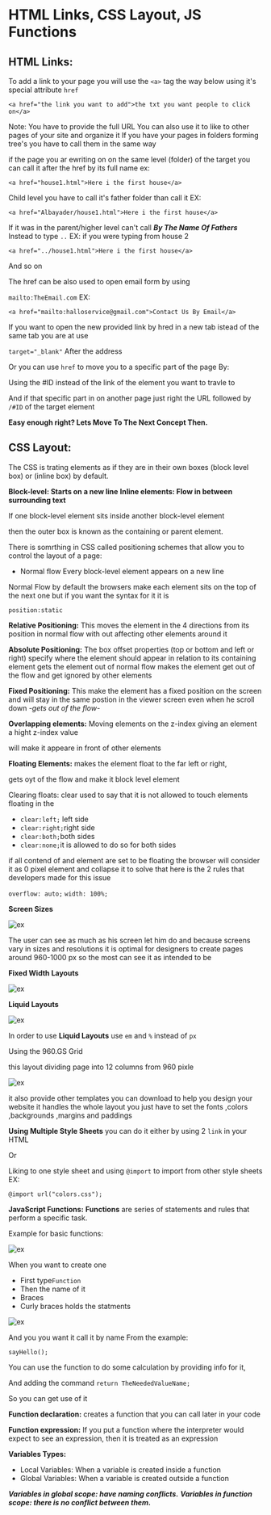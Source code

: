 # HTML Links, CSS Layout, JS Functions

## HTML Links:

To add a link to your page you will use the `<a>` tag the way below using it's special attribute `href`

`<a href="the link you want to add">the txt you want people to click on</a>`

Note: You have to provide the full URL
You can also use it to like to other pages of your site and organize it
If you have your pages in folders forming tree's you have to call them in the same way

if the page you ar ewriting on on the same level (folder) of the target you can call it after the href by its full name ex:

`<a href="house1.html">Here i the first house</a>`

Child level you have to call it's father folder than call it EX:

`<a href="Albayader/house1.html">Here i the first house</a>`

If it was in the parent/higher level can't call ***By The Name Of Fathers*** Instead to type `..` EX:
if you were typing from house 2

`<a href="../house1.html">Here i the first house</a>`

And so on

The href can be also used to open email form by using 

`mailto:TheEmail.com` EX:

`<a href="mailto:halloservice@gmail.com">Contact Us By Email</a>`

If you want to open the new provided link by hred in a new tab istead of the same tab you are at use

`target="_blank"` After the address

Or you can use `href` to move you to a specific part of the page By:

Using the #ID instead of the link of the element you want to travle to

And if that specific part in on another page just right the URL followed by `/#ID` of the target element

**Easy enough right? Lets Move To The Next Concept Then.**

## CSS Layout:

The CSS is trating elements as if they are in their own boxes (block level box) or (inline box) by default.

**Block-level: Starts on a new line**
**Inline elements: Flow in between surrounding text**


If one block-level element sits inside another block-level element

then the outer box is known as the containing or parent element.

There is somrthing in CSS called positioning schemes that allow you to control the layout of a page:

- Normal flow Every block-level element appears on a new line

Normal Flow
by default the browsers make each element sits on the top of the next one but if you want the syntax for it it is 

`position:static`

**Relative Positioning:** This moves the element in the 4 directions
from its position in normal flow with out affecting other elements around it

**Absolute Positioning:** The box offset properties (top or bottom and left or right)
specify where the element should appear in relation to its containing element
gets the element out of normal flow
makes the element get out of the flow and get ignored by other elements

**Fixed Positioning:** This make the element has a fixed position
on the screen and will stay in the same postion in the viewer screen
even when he scroll down *-gets out of the flow-*

**Overlapping elements:** Moving elements on the z-index giving an element a hight z-index value

will make it appeare in front of other elements

**Floating Elements:** makes the element float to the far left or right,

gets oyt of the flow and make it block level element

Clearing floats: clear used to say that it is not allowed to touch elements 
floating in the 

- `clear:left;` left side
- `clear:right;`right side
- `clear:both;`both sides
- `clear:none;`it is allowed to do so for both sides

if all contend of and element are set to be floating the browser will consider it as 0 pixel element and collapse it
to solve that here is the 2 rules that developers made for this issue

`overflow: auto;`
`width: 100%;`

**Screen Sizes**

![ex](read04-1.png)

The user can see as much as his screen let him do
and because screens vary in sizes and resolutions it is optimal for designers to 
create pages around 960-1000 px so the most can see it as intended to be

**Fixed Width Layouts**

![ex](read04-2.png)

**Liquid Layouts**

![ex](read04-3.png)

In order to use **Liquid Layouts** use `em` and `%` instead of `px`

Using the 960.GS Grid

this layout dividing page into 12 columns from 960 pixle

![ex](read4-4.png)

it also provide other templates you can download to help you design your website
it handles the whole layout you just have to set the fonts ,colors ,backgrounds ,margins and paddings


**Using Multiple Style Sheets**
you can do it either by using 2 `link` in your HTML

Or

Liking to one style sheet and using `@import` to import from other style sheets
EX:

`@import url("colors.css");`

**JavaScript Functions:**
**Functions** are series of statements and rules that perform a specific task.

Example for basic functions:

![ex](read4-5.png)

When you want to create one

- First type`Function`
- Then the name of it
- Braces
- Curly braces holds the statments

![ex](read4-6.png)

And you you want it call it by name
From the example:

`sayHello();`

You can use the function to do some calculation by providing info for it,

And adding the command `return TheNeededValueName;`

So you can get use of it

**Function declaration:** creates a function that you can call later in your code

**Function expression:** If you put a function where the interpreter would expect to see an expression, then it is treated as an expression

**Variables Types:**

- Local Variables: When a variable is created inside a function
- Global Variables: When a variable is created outside a function

***Variables in global scope: have naming conflicts.***
***Variables in function scope: there is no conflict between them.***
